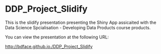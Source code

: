 # DDP_Project_Slidify

This is the slidify presentation presenting the Shiny App assicaited with the Data Science Spcialisation - Developing Data Products course products.

You can view the presentation at the following URL:

http://bdface.github.io./DDP_Project_Slidify
